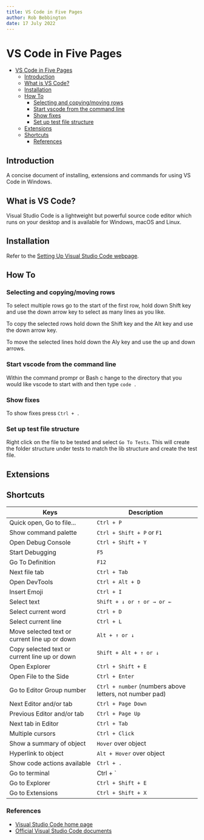 ```yaml
---
title: VS Code in Five Pages
author: Rob Bebbington
date: 17 July 2022
---
```


# VS Code in Five Pages

- [VS Code in Five Pages](#vs-code-in-five-pages)
  - [Introduction](#introduction)
  - [What is VS Code?](#what-is-vs-code)
  - [Installation](#installation)
  - [How To](#how-to)
    - [Selecting and copying/moving rows](#selecting-and-copyingmoving-rows)
    - [Start vscode from the command line](#start-vscode-from-the-command-line)
    - [Show fixes](#show-fixes)
    - [Set up test file structure](#set-up-test-file-structure)
  - [Extensions](#extensions)
  - [Shortcuts](#shortcuts)
    - [References](#references)

## Introduction

A concise document of installing, extensions and commands for using VS Code in Windows.

## What is VS Code?

Visual Studio Code is a lightweight but powerful source code editor which runs on your desktop and is available for Windows, macOS and Linux.

## Installation

Refer to the [Setting Up Visual Studio Code webpage](https://code.visualstudio.com/docs/setup/setup-overview).

## How To

### Selecting and copying/moving rows

To select multiple rows go to the start of the first row, hold down Shift key and use the down arrow key to select as many lines as you like.

To copy the selected rows hold down the Shift key and the Alt key and use the down arrow key.

To move the selected lines hold down the Aly key and use the up and down arrows.

### Start vscode from the command line

Within the command prompr or Bash c hange to the directory that you would like vscode to start with and then type `code .`

### Show fixes

To show fixes press  `Ctrl + .`

### Set up test file structure

Right click on the file to be tested and select `Go To Tests`. This will create the folder structure under tests to match the lib structure and create the test file.

## Extensions

## Shortcuts

Keys|Description
-|-
Quick open, Go to file...|`Ctrl + P`
Show command palette|`Ctrl + Shift + P` or `F1`
Open Debug Console|`Ctrl + Shift + Y`
Start Debugging|`F5`
Go To Definition|`F12`
Next file tab|`Ctrl + Tab`
Open DevTools|`Ctrl + Alt + D`
Insert Emoji|`Ctrl + I`
Select text|`Shift + ↓ or ↑ or → or ←`
Select current word|`Ctrl + D`
Select current line|`Ctrl + L`
Move selected text or current line up or down|`Alt + ↑ or ↓`
Copy selected text or current line up or down|`Shift + Alt + ↑ or ↓`
Open Explorer|`Ctrl + Shift + E`
Open File to the Side|`Ctrl + Enter`
Go to Editor Group number|`Ctrl + number` (numbers above letters, not number pad)
Next Editor and/or tab|`Ctrl + Page Down`
Previous Editor and/or tab|`Ctrl + Page Up`
Next tab in Editor|`Ctrl + Tab`
Multiple cursors|`Ctrl + Click`
Show a summary of object|`Hover` over object
Hyperlink to object|`Alt + Hover` over object
Show code actions available|`Ctrl + .`
Go to terminal|Ctrl + `
Go to Explorer|`Ctrl + Shift + E`
Go to Extensions|`Ctrl + Shift + X`

### References

- [Visual Studio Code home page](https://code.visualstudio.com/)
- [Official Visual Studio Code documents](https://code.visualstudio.com/docs)
